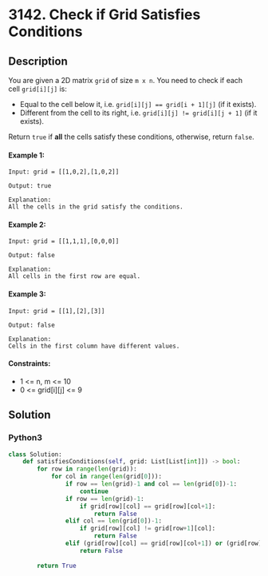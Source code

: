 # 3142. Check if Grid Satisfies Conditions


## Description
You are given a 2D matrix `grid` of size `m x n`. You need to check if each cell `grid[i][j]` is:

-   Equal to the cell below it, i.e. `grid[i][j] == grid[i + 1][j]` (if it exists).
-   Different from the cell to its right, i.e. `grid[i][j] != grid[i][j + 1]` (if it exists).

Return `true` if **all** the cells satisfy these conditions, otherwise, return `false`.

#### Example 1:
```
Input: grid = [[1,0,2],[1,0,2]]

Output: true

Explanation:
All the cells in the grid satisfy the conditions.
```

#### Example 2:
```
Input: grid = [[1,1,1],[0,0,0]]

Output: false

Explanation:
All cells in the first row are equal.
```

#### Example 3:
```
Input: grid = [[1],[2],[3]]

Output: false

Explanation:
Cells in the first column have different values.
```

#### Constraints:
- 1 <= n, m <= 10
- 0 <= grid[i][j] <= 9


## Solution

### Python3
```python
class Solution:
    def satisfiesConditions(self, grid: List[List[int]]) -> bool:
        for row in range(len(grid)):
            for col in range(len(grid[0])):
                if row == len(grid)-1 and col == len(grid[0])-1:
                    continue
                if row == len(grid)-1:
                    if grid[row][col] == grid[row][col+1]:
                        return False
                elif col == len(grid[0])-1:
                    if grid[row][col] != grid[row+1][col]:
                        return False
                elif (grid[row][col] == grid[row][col+1]) or (grid[row][col] != grid[row+1][col]):
                    return False
        
        return True
```

